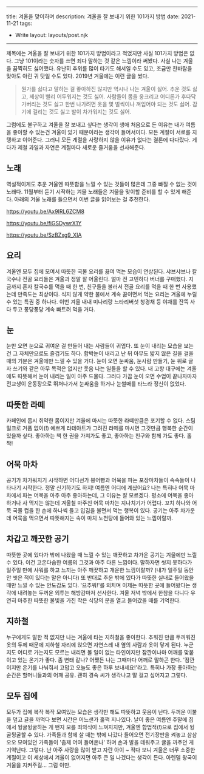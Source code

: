 ---
title: 겨울을 맞이하며
description: 겨울을 잘 보내기 위한 101가지 방법
date: 2021-11-21
tags:
  - Write
layout: layouts/post.njk
------

제목에는 겨울을 잘 보내기 위한 101가지 방법이라고 적었지만 사실 101가지 방법은 없다. 그냥 101이라는 숫자를 쓰면 죄다 말하는 것 같은 느낌이라 써봤다. 사실 나는 겨울을  끔찍히도 싫어했다. 유난히 추위를 많이 타기도 해서일 수도 있고, 조금만 찬바람을 맞아도 아린 귀 탓일 수도 있다. 2019년 겨울에는 이런 글을 썼다.

> 뭔가를 싫다고 말하는 걸 좋아하진 않지만 역시나 나는 겨울이 싫어. 추운 것도 싫고, 세상이 빨리 어두워지는 것도 싫어. 사람들이 몸을 웅크리고 어디론가 후다닥 가버리는 것도 싫고 한번 나가려면 옷을 몇 벌씩이나 껴입어야 되는 것도 싫어. 감기에 걸리는 것도 싫고 발이 차가워지는 것도 싫어.

그럼에도 불구하고 겨울을 잘 보내고 싶다는 생각이 생애 처음으로 든 이유는 내가 여름을 좋아할 수 있는건 겨울이 있기 때문이라는 생각이 들어서이다. 모든 계절이 서로를 지탱하고 이어준다. 그러니 모든 계절을 사랑하지 않을 이유가 없다는 결론에 다다랐다. 게다가 제철 과일과 자연은 계절마다 새로운 즐거움을 선사해준다.

## 노래
역설적이게도 추운 겨울엔 따뜻함을 느낄 수 있는 것들이 많은데 그중 빠질 수 없는 것이 노래다. 11월부터 듣기 시작하는 겨울 노래들은 겨울을 맞이할 준비를 할 수 있게 해준다. 아래의 겨울 노래를 들으면서 이번 글을 읽어보는 걸 추천한다. 

https://youtu.be/Ax9IRL6ZCM8

https://youtu.be/fiGSDywrX1Y

https://youtu.be/SzBZxg9_XIA

## 요리
겨울엔 모두 집에 모여서 따뜻한 국물 요리를 끓여 먹는 모습이 연상된다. 샤브샤브나 칼국수나 전골 요리들은 겨울과 정말 잘 어울린다. 얼마 전 고민하다 버너를 구매했다. 지금까지 혼자 칼국수를 먹을 때 한 번, 친구들을 불러서 전골 요리를 먹을 때 한 번 사용했는데 만족도는 최상이다. 식지 않게 약한 불에서 계속 끓이면서 먹는 요리는 겨울에 누릴 수 있는 특권 중 하나다. 이번 겨울 내내 미나리랑 느타리버섯 청경채 등 야채를 잔뜩 사다 두고 퐁당퐁당 계속 빠트려 먹을 거다.

## 눈
눈만 오면 눈으로 귀여운 걸 만들어 내는 사람들이 귀엽다. 또 눈이 내리는 모습을 보는 건 그 자체만으로도 즐겁기도 하다. 함박눈이 내리고 난 뒤 아무도 밟지 않은 길을 걸을 때의 기분은 겨울에만 느낄 수 있을 거다. 눈이 오면 눈싸움, 눈사람 만들기, 눈 위로 글자 쓰기와 같은 아무 목적은 없지만 웃음 나는 일들을 할 수 있다. 내 고향 대구에는 겨울에도 따뜻해서 눈이 내리는 일이 아주 드물다. 그러다 가끔 눈이 오면 수업이 끝나자마자 전교생이 운동장으로 뛰쳐나가서 눈싸움을 하거나 눈썰매를 타느라 정신이 없었다.

## 따뜻한 라떼
카페인에 몹시 취약한 몸이지만 겨울에 마시는 따뜻한 라떼만큼은 포기할 수 없다. 스팀 밀크로 거품 없이(!) 예쁘게 라테아트가 그려진 라떼를 마시면 그것만큼 행복한 순간이 있을까 싶다. 좋아하는 책 한 권을 가져가도 좋고, 좋아하는 친구와 함께 가도 좋다. 홀짝!

## 어묵 마차
공기가 차가워지기 시작하면 어디선가 붕어빵과 어묵을 파는 포장마차들이 속속들이 나타나기 시작한다. 정말 신기하기도 하지! 여름엔 어디에 계셨어요? 나는 특히나 어묵 마차에서 파는 어묵을 아주 아주 좋아하는데, 그 이유는 잘 모르겠다. 평소에 어묵을 좋아하거나 사 먹지는 않는데 겨울철 마주친 어묵 마차는 지나치기가 어렵다. 꼬치 하나와 어묵 국물 컵을 한 손에 하나씩 들고 입김을 불면서 먹는 행복이 있다. 공기는 아주 차가운데 어묵을 먹으면서 따뜻해지는 속이 마치 노천탕에 들어와 있는 느낌이랄까.

## 차갑고 깨끗한 공기
따뜻한 곳에 있다가 밖에 나왔을 때 느낄 수 있는 깨끗하고 차가운 공기는 겨울에만 느낄 수 있다. 이건 고온다습한 여름의 그것과 아주 다른 느낌이다. 말하자면 씻지 못하다가 일주일 만에 샤워를 하고 느끼는 아주 깨끗하고 개운한 느낌이랄까? (내가 일주일 동안 안 씻은 적이 있다는 말은 아니다) 또 반대로 추운 밖에 있다가 따뜻한 실내로 들어왔을 때만 느낄 수 있는 안도감도 있다. '으추워!'를 외치며 이제는 따뜻한 곳에 들어왔다는 생각에 내려놓는 두꺼운 외투는 해방감마저 선사한다. 겨울 저녁 밖에서 한참을 다니다 우연히 마주한 따뜻한 불빛을 가진 작은 식당의 문을 열고 들어갔을 때를 기억한다.

## 지하철
누구에게도 말한 적 없지만 나는 겨울에 타는 지하철을 좋아한다. 추워진 만큼 두꺼워진 옷의 두께 때문에 지하철 자리에 앉으면 자연스레 내 옆의 사람과 옷이 닿게 된다. 누군지도 어디로 가는지도 모르는 내리면 볼 일이 없는 타인이지만 잠깐이나마 어깨를 맞붙이고 있는 온기가 좋다. 좀 변태 같나? 어쨌든 나는 그때마다 어깨로 말하곤 한다. '잠깐이지만 온기를 나눠줘서 고맙고 오늘도 좋은 하루 보내세요!'라고. 특히나 가장 좋아하는 순간은 할머니들과의 어깨 공유. 괜히 경숙 씨가 생각나고 말 걸고 싶어지고 그렇다.

## 모두 집에
모두가 집에 복작 복작 모여있는 모습은 생각만 해도 따뜻하고 웃음이 난다. 두꺼운 이불을 덮고 귤을 까먹다 보면 시간은 어느샌가 훌쩍 지나있다. 날이 좋은 여름엔 주말에 집에서 뒹굴뒹굴하는 게 왠지 모를 죄의식이 느껴지지만, 겨울엔 합법적(!)으로 집에서 뒹굴뒹굴할 수 있다. 가족들과 함께 살 때는 밖에 나갔다 들어오면 전기장판을 켜놓고 삼삼오오 모여있던 가족들이 '춥제 어여 들어온나' 하며 손과 발을 데워주고 귤을 까주던 게 기억난다. 그렇다. 난 아주 사랑을 많이 받고 자란 아이 ~ 적다 보니 겨울은 너무 소중한 계절이고 이 세상에서 겨울이 없어지면 아주 큰 일 나겠다는 생각이 든다. 아렌델 왕국이 겨울을 지켜주길... 그럼 이만.